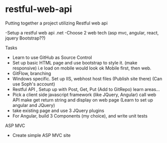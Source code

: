 # restful-web-api
Putting together a project utilizing Restful web api

-Setup a restful web api .net
-Choose 2 web tech (asp mvc, angular, react, jquery Bootstrap??)

Tasks
- Learn to use GitHub as Source Control
- Set up basic HTML page and use bootstrap to style it. (make responsive) i.e load on mobile would look ok  Mobile first, then web.
- GitFlow, branching 
- Windows specific. Set up IIS, webhost host files (Publish site there) (Can use Soph's account)
- Restful API , Setup up with Post, Get, Put (Add to GitRepo) learn areas...
- Pick a client side javascript framework (like JQuery, Angular) call web API make get return string and display on web page (Learn to set up angular and JQuery)
- take existing page and use 3 JQuery plugins
- For Angular, build 3 Components (my choice), and write unit tests

ASP MVC
- Create simple ASP MVC site
